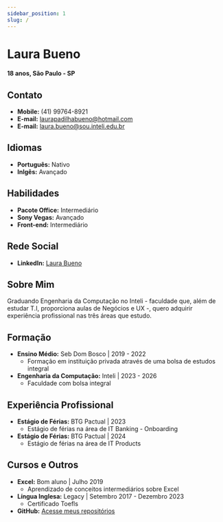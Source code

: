 ```yaml
---
sidebar_position: 1
slug: /
---
```


# Laura Bueno
#### 18 anos, São Paulo - SP

## Contato

- **Mobile:** (41) 99764-8921
- **E-mail:** laurapadilhabueno@hotmail.com
- **E-mail:** laura.bueno@sou.inteli.edu.br

## Idiomas
- **Português:** Nativo
- **Inlgês:** Avançado

## Habilidades
- **Pacote Office:** Intermediário
- **Sony Vegas:** Avançado
- **Front-end:** Intermediário

## Rede Social
- **LinkedIn:** [Laura Bueno](https://www.linkedin.com/in/laura-padilha-bueno-b358419a/)

## Sobre Mim

Graduando Engenharia da Computação no Inteli - faculdade que, além de estudar T.I, proporciona aulas de Negócios e UX -, quero adquirir experiência profissional nas três áreas que estudo.

## Formação
- **Ensino Médio:** Seb Dom Bosco | 2019 - 2022
  - Formação em instituição privada através de uma bolsa de estudos integral
- **Engenharia da Computação:** Inteli | 2023 - 2026
  - Faculdade com bolsa integral

## Experiência Profissional
- **Estágio de Férias:** BTG Pactual | 2023
  - Estágio de férias na área de IT Banking - Onboarding
- **Estágio de Férias:** BTG Pactual | 2024
  - Estágio de férias na área de IT Products 

## Cursos e Outros
- **Excel:** Bom aluno | Julho 2019
  - Aprendizado de conceitos intermediários sobre Excel
- **Língua Inglesa:** Legacy | Setembro 2017 - Dezembro 2023
  - Certificado Toefls
- **GitHub:** [Acesse meus repositórios](https://github.com/laurapbueno)
